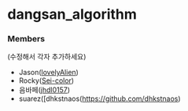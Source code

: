 # dangsan_algorithm


### Members
(수정해서 각자 추가하세요)
- Jason([lovelyAlien](https://github.com/lovelyAlien))
- Rocky([Sei-color](https://github.com/Sei-color))
- 음바페([jhdl0157](https://github.com/jhdl0157))
- suarez([dhkstnaos(https://github.com/dhkstnaos)
